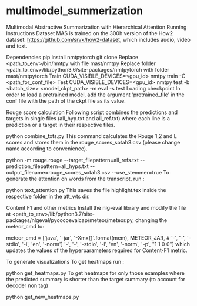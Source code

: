 # multimodel_summerization
Multimodal Abstractive Summarization with Hierarchical Attention
Running Instructions
Dataset
MAS is trained on the 300h version of the How2 dataset: https://github.com/srvk/how2-dataset, which includes audio, video and text.

Dependencies
pip install nmtpytorch
git clone 
Replace <path_to_env>/bin/nmtpy with file mast/nmtpy
Replace folder <path_to_env>/lib/python3.6/site-packages/nmtpytorch with folder mast/nmtpytorch
Train
CUDA_VISIBLE_DEVICES=<gpu_id> nmtpy train -C <path_for_conf_file>
Test
CUDA_VISIBLE_DEVICES=<gpu_id> nmtpy test -b <batch_size> <model_ckpt_path> -m eval -s test
Loading checkpoint
In order to load a pretrained model, add the argument 'pretrained_file' in the conf file with the path of the ckpt file as its value.

Rouge score calculation
Following script combines the predictions and targets in single files (all_hyp.txt and all_ref.txt) where each line is a prediction or a target in their respective files.

python combine_txts.py
This command calculates the Rouge 1,2 and L scores and stores them in the rouge_scores_sotah3.csv (please change name according to convenience).

python -m rouge.rouge --target_filepattern=all_refs.txt --prediction_filepattern=all_hyps.txt --output_filename=rouge_scores_sotah3.csv --use_stemmer=true
To generate the attention on words from the transcript, run :

python text_attention.py
This saves the file highlight.tex inside the respective folder in the att_wts dir.

Content F1 and other metrics
Install the nlg-eval library and modify the file at <path_to_env>/lib/python3.7/site-packages/nlgeval/pycocoevalcap/meteor/meteor.py, changing the meteor_cmd to:

meteor_cmd = ['java', '-jar', '-Xmx{}'.format(mem), METEOR_JAR,
                    #  '-', '-', '-stdio', '-l', 'en', '-norm']
                     '-', '-', '-stdio', '-l', 'en', '-norm', '-p', "1 1 0 0"]
which updates the values of the hyperparameters required for Content-F1 metric.

To generate visualizations
To get heatmaps run :

python get_heatmaps.py
To get heatmaps for only those examples where the predicted summary is shorter than the target summary (to account for decoder non tag)

python get_new_heatmaps.py
